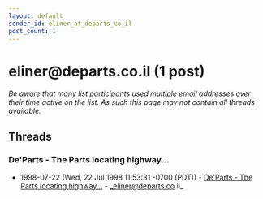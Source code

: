 ```yaml
---
layout: default
sender_id: eliner_at_departs_co_il
post_count: 1
---
```


# eliner<span>@</span>departs.co.il (1 post)

_Be aware that many list participants used multiple email addresses over their time active on the list. As such this page may not contain all threads available._

## Threads

### De'Parts - The Parts locating highway...
+ 1998-07-22 (Wed, 22 Jul 1998 11:53:31 -0700 (PDT)) - [De'Parts - The Parts locating highway...](/archive/1998/07/d1d7bbfded43ca1ee7c6b82c01c95f5030294090f93da974c9680d8ba0d154ad) - _eliner@departs.co.il_

